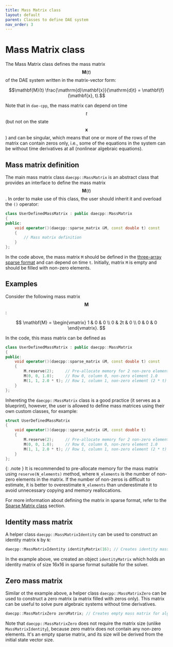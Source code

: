 ```yaml
---
title: Mass Matrix class
layout: default
parent: Classes to define DAE system
nav_order: 3
---
```


# Mass Matrix class

The Mass Matrix class defines the mass matrix $$\mathbf{M}(t)$$ of the DAE system written in the matrix-vector form:

$$\mathbf{M}(t) \frac{\mathrm{d}\mathbf{x}}{\mathrm{d}t} = \mathbf{f}(\mathbf{x}, t).$$

Note that in `dae-cpp`, the mass matrix can depend on time $$t$$ (but not on the state $$\mathbf{x}$$) and can be singular, which means that one or more of the rows of the matrix can contain zeros only, i.e., some of the equations in the system can be without time derivatives at all (nonlinear algebraic equations).

## Mass matrix definition

The main mass matrix class `daecpp::MassMatrix` is an abstract class that provides an interface to define the mass matrix $$\mathbf{M}(t)$$.
In order to make use of this class, the user should inherit it and overload the `()` operator:

```cpp
class UserDefinedMassMatrix : public daecpp::MassMatrix
{
public:
    void operator()(daecpp::sparse_matrix &M, const double t) const
    {
        // Mass matrix definition
    }
};
```

In the code above, the mass matrix `M` should be defined in the [three-array sparse format](sparse-matrix.html) and can depend on time `t`.
Initially, matrix `M` is empty and should be filled with non-zero elements.

## Examples

Consider the following mass matrix $$\mathbf{M}$$:

$$
\mathbf{M} =
\begin{vmatrix}
1 & 0 & 0 \\
0 & 2t & 0 \\
0 & 0 & 0
\end{vmatrix}.
$$

In the code, this mass matrix can be defined as

```cpp
class UserDefinedMassMatrix : public daecpp::MassMatrix
{
public:
    void operator()(daecpp::sparse_matrix &M, const double t) const
    {
        M.reserve(2);     // Pre-allocate memory for 2 non-zero elements
        M(0, 0, 1.0);     // Row 0, column 0, non-zero element 1.0
        M(1, 1, 2.0 * t); // Row 1, column 1, non-zero element (2 * t)
    }
};
```

Inhereting the `daecpp::MassMatrix` class is a good practice (it serves as a blueprint), however, the user is allowed to define mass matrices using their own custom classes, for example:

```cpp
struct UserDefinedMassMatrix
{
    void operator()(daecpp::sparse_matrix &M, const double t)
    {
        M.reserve(2);     // Pre-allocate memory for 2 non-zero elements
        M(0, 0, 1.0);     // Row 0, column 0, non-zero element 1.0
        M(1, 1, 2.0 * t); // Row 1, column 1, non-zero element (2 * t)
    }
};
```

{: .note }
It is recommended to pre-allocate memory for the mass matrix using `reserve(N_elements)` method, where `N_elements` is the number of non-zero elements in the matrix. If the number of non-zeros is difficult to estimate, it is better to overestimate `N_elements` than underestimate it to avoid unnecessary copying and memory reallocations.

For more information about defining the matrix in sparse format, refer to the [Sparse Matrix class](sparse-matrix.html) section.

## Identity mass matrix

A helper class `daecpp::MassMatrixIdentity` can be used to construct an identity matrix `N` by `N`:

```cpp
daecpp::MassMatrixIdentity identityMatrix(16); // Creates identity mass matrix 16x16
```

In the example above, we created an object `identityMatrix` which holds an identity matrix of size 16x16 in sparse format suitable for the solver.

## Zero mass matrix

Similar ot the example above, a helper class `daecpp::MassMatrixZero` can be used to construct a zero matrix (a matrix filled with zeros only). This matrix can be useful to solve pure algebraic systems without time derivatives.

```cpp
daecpp::MassMatrixZero zeroMatrix; // Creates empty mass matrix for algebraic system
```

Note that `daecpp::MassMatrixZero` does not require the matrix size (unlike `MassMatrixIdentity`), because zero matrix does not contain any non-zero elements. It's an empty sparse matrix, and its size will be derived from the initial state vector size.
